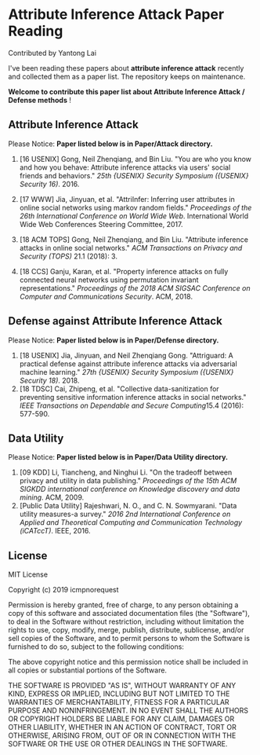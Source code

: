 # Attribute Inference Attack Paper Reading

Contributed by Yantong Lai

I've been reading these papers about **attribute inference attack** recently and collected them as a paper list. The repository keeps on maintenance. 

**Welcome to contribute this paper list about Attribute Inference Attack / Defense methods** !



## Attribute Inference Attack

Please Notice: **Paper listed below is in Paper/Attack directory.**

1. [16 USENIX] Gong, Neil Zhenqiang, and Bin Liu. "You are who you know and how you behave: Attribute inference attacks via users' social friends and behaviors." *25th {USENIX} Security Symposium ({USENIX} Security 16)*. 2016.
2. [17 WWW] Jia, Jinyuan, et al. "AttriInfer: Inferring user attributes in online social networks using markov random fields." *Proceedings of the 26th International Conference on World Wide Web*. International World Wide Web Conferences Steering Committee, 2017.

3. [18 ACM TOPS] Gong, Neil Zhenqiang, and Bin Liu. "Attribute inference attacks in online social networks." *ACM Transactions on Privacy and Security (TOPS)* 21.1 (2018): 3.

4. [18 CCS] Ganju, Karan, et al. "Property inference attacks on fully connected neural networks using permutation invariant representations." *Proceedings of the 2018 ACM SIGSAC Conference on Computer and Communications Security*. ACM, 2018.



## Defense against Attribute Inference Attack

Please Notice: **Paper listed below is in Paper/Defense directory.**

1. [18 USENIX] Jia, Jinyuan, and Neil Zhenqiang Gong. "Attriguard: A practical defense against attribute inference attacks via adversarial machine learning." *27th {USENIX} Security Symposium ({USENIX} Security 18)*. 2018.
2. [18 TDSC] Cai, Zhipeng, et al. "Collective data-sanitization for preventing sensitive information inference attacks in social networks." *IEEE Transactions on Dependable and Secure Computing*15.4 (2016): 577-590.



## Data Utility

Please Notice: **Paper listed below is in Paper/Data Utility directory.**

1. [09 KDD] Li, Tiancheng, and Ninghui Li. "On the tradeoff between privacy and utility in data publishing." *Proceedings of the 15th ACM SIGKDD international conference on Knowledge discovery and data mining*. ACM, 2009.
2. [Public Data Utility] Rajeshwari, N. O., and C. N. Sowmyarani. "Data utility measures-a survey." *2016 2nd International Conference on Applied and Theoretical Computing and Communication Technology (iCATccT)*. IEEE, 2016.



## License
MIT License

Copyright (c) 2019 icmpnorequest

Permission is hereby granted, free of charge, to any person obtaining a copy
of this software and associated documentation files (the "Software"), to deal
in the Software without restriction, including without limitation the rights
to use, copy, modify, merge, publish, distribute, sublicense, and/or sell
copies of the Software, and to permit persons to whom the Software is
furnished to do so, subject to the following conditions:

The above copyright notice and this permission notice shall be included in all
copies or substantial portions of the Software.

THE SOFTWARE IS PROVIDED "AS IS", WITHOUT WARRANTY OF ANY KIND, EXPRESS OR
IMPLIED, INCLUDING BUT NOT LIMITED TO THE WARRANTIES OF MERCHANTABILITY,
FITNESS FOR A PARTICULAR PURPOSE AND NONINFRINGEMENT. IN NO EVENT SHALL THE
AUTHORS OR COPYRIGHT HOLDERS BE LIABLE FOR ANY CLAIM, DAMAGES OR OTHER
LIABILITY, WHETHER IN AN ACTION OF CONTRACT, TORT OR OTHERWISE, ARISING FROM,
OUT OF OR IN CONNECTION WITH THE SOFTWARE OR THE USE OR OTHER DEALINGS IN THE
SOFTWARE.
